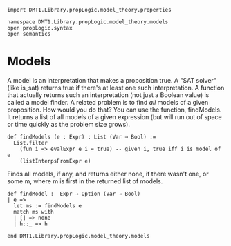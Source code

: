 ```lean
import DMT1.Library.propLogic.model_theory.properties

namespace DMT1.Library.propLogic.model_theory.models
open propLogic.syntax
open semantics
```

# Models

A model is an interpretation that makes a proposition true.
A "SAT solver" (like is_sat) returns true if  there's at least
one such interpretation. A function that actually returns such
an interpretation (not just a Boolean value) is called a model
finder. A related problem is to find *all* models of a given
proposition. How would you do that? You can use the function,
findModels. It returns a list of all models of a given expression
(but will run out of space or time quickly as the problem size
grows).

```lean
def findModels (e : Expr) : List (Var → Bool) :=
  List.filter
    (fun i => evalExpr e i = true) -- given i, true iff i is model of e
    (listInterpsFromExpr e)
```

Finds all models, if any, and returns either none, if there
wasn't one, or some m, where m is first in the returned list
of models.
```lean
def findModel :  Expr → Option (Var → Bool)
| e =>
  let ms := findModels e
  match ms with
  | [] => none
  | h::_ => h

end DMT1.Library.propLogic.model_theory.models
```
